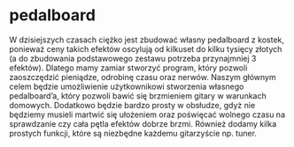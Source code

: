 # pedalboard
W dzisiejszych czasach ciężko jest zbudować własny pedalboard z kostek, ponieważ ceny takich efektów oscylują od kilkuset do kilku tysięcy złotych (a do zbudowania podstawowego zestawu potrzeba przynajmniej 3 efektów). Dlatego mamy zamiar stworzyć program, który pozwoli zaoszczędzić pieniądze, odrobinę czasu oraz nerwów. Naszym głównym celem będzie umożliwienie  użytkownikowi stworzenia własnego pedalboard’a, który pozwoli bawić się brzmieniem gitary w warunkach domowych. Dodatkowo będzie bardzo prosty w obsłudze, gdyż nie będziemy musieli martwić się ułożeniem oraz poświęcać wolnego czasu na sprawdzanie czy cała pętla efektów dobrze brzmi. Również dodamy kilka prostych funkcji, które są niezbędne każdemu gitarzyście np. tuner.
